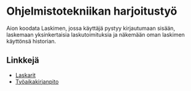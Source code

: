 Ohjelmistotekniikan harjoitustyö
================================

Aion koodata Laskimen, jossa käyttäjä pystyy kirjautumaan sisään, laskemaan yksinkertaisia laskutoimituksia ja näkemään oman laskimen käyttönsä historian.

## Linkkejä

- [Laskarit](https://github.com/isagimos/ot-harjoitustyo/tree/master/laskarit)
- [Työaikakirjanpito](https://github.com/isagimos/ot-harjoitustyo/blob/master/dokumentaatio/tuntikirjanpito.md)
